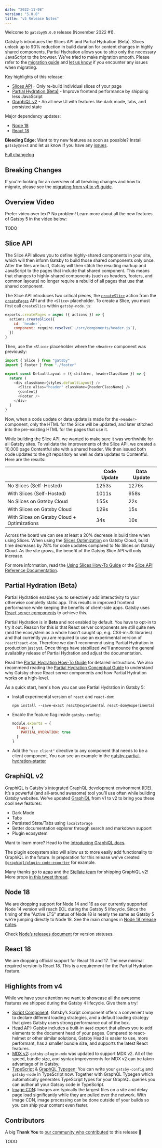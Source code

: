 ```yaml
---
date: "2022-11-08"
version: "5.0.0"
title: "v5 Release Notes"
---
```


Welcome to `gatsby@5.0.0` release (November 2022 #1).

Gatsby 5 introduces the Slices API and Partial Hydration (Beta). Slices unlock up to 90% reduction in build duration for content changes in highly shared components, Partial Hydration allows you to ship only the necessary JavaScript to the browser.
We’ve tried to make migration smooth. Please refer to the [migration guide](/docs/reference/release-notes/migrating-from-v4-to-v5/)
and [let us know](https://github.com/gatsbyjs/gatsby/issues/new/choose) if you encounter any issues when migrating.

Key highlights of this release:

- [Slices API](#slices-api) - Only re-build individual slices of your page
- [Partial Hydration (Beta)](#partial-hydration-beta) - Improve frontend performance by shipping less JavaScript
- [GraphiQL v2](#graphiql-v2) - An all new UI with features like dark mode, tabs, and persisted state

Major dependency updates:

- [Node 18](#node-18)
- [React 18](#react-18)

**Bleeding Edge:** Want to try new features as soon as possible? Install `gatsby@next` and let us know
if you have any [issues](https://github.com/gatsbyjs/gatsby/issues).

[Full changelog][full-changelog]

## Breaking Changes

If you're looking for an overview of all breaking changes and how to migrate, please see the [migrating from v4 to v5 guide](/docs/reference/release-notes/migrating-from-v4-to-v5/).

## Overview Video

Prefer video over text? No problem! Learn more about all the new features of Gatsby 5 in the video below:

TODO

## Slice API

The Slice API allows you to define highly-shared components in your site, which will then inform Gatsby to build those shared components only once. After the files are built, Gatsby will then stitch the resulting markup and JavaScript to the pages that include that shared component. This means that changes to highly-shared components (such as headers, footers, and common layouts) no longer require a rebuild of all pages that use that shared component.

The Slice API introduces two critical pieces, the [`createSlice`](/docs/reference/config-files/actions/#createSlice) action from the [`createPages`](/docs/reference/config-files/gatsby-node/#createPages) API and the `<Slice>` placeholder. To create a Slice, you must first call `createSlice` within `gatsby-node.js`:

```js:title=gatsby-node.js
exports.createPages = async ({ actions }) => {
  actions.createSlice({
    id: `header`,
    component: require.resolve(`./src/components/header.js`),
  })
}
```

Then, use the `<Slice>` placeholder where the `<Header>` component was previously:

```js:title=src/components/layout.js
import { Slice } from "gatsby"
import { Footer } from "./footer"

export const DefaultLayout = ({ children, headerClassName }) => {
  return (
    <div className={styles.defaultLayout} />
      <Slice alias="header" className={headerClassName} />
      {content}
      <Footer />
    </div>
  )
}
```

Now, when a code update or data update is made for the `<Header>` component, only the HTML for the Slice will be updated, and later stitched into the pre-existing HTML for the pages that use it.

While building the Slice API, we wanted to make sure it was worthwhile for all Gatsby sites. To validate the improvements of the Slice API, we created a 10,000 page Contentful site with a shared header. We then issued both code updates to the git repository as well as data updates to Contentful. Here are the results:

|                                             | Code Update | Data Update |
| ------------------------------------------- | ----------- | ----------- |
| No Slices (Self-Hosted)                     | 1253s       | 1276s       |
| With Slices (Self-Hosted)                   | 1011s       | 958s        |
| No Slices on Gatsby Cloud                   | 155s        | 22s         |
| With Slices on Gatsby Cloud                 | 129s        | 15s         |
| With Slices on Gatsby Cloud + Optimizations | 34s         | 10s         |

Across the board we can see at least a 20% decrease in build time when using Slices. When using the [Slices Optimization](/docs/how-to/cloud/slices-optimization/) on Gatsby Cloud, build time decreases by 78% for code updates compared to No Slices on Gatsby Cloud. As the site grows, the benefit of the Gatsby Slice API will only increase.

For more information, read the [Using Slices How-To Guide](/docs/how-to/performance/using-slices/) or the [Slice API Reference Documentation](/docs/reference/built-in-components/gatsby-slice).

## Partial Hydration (Beta)

Partial Hydration enables you to selectively add interactivity to your otherwise completly static app. This results in improved frontend performance while keeping the benefits of client-side apps. Gatsby uses [React server components](https://github.com/reactjs/rfcs/blob/main/text/0188-server-components.md) to achieve this.

Partial Hydration is in **Beta** and not enabled by default. You have to opt-in to try it out. Reason for this is that React server components are still quite new (and the ecosystem as a whole hasn't caught up, e.g. CSS-in-JS libraries) and that currently you are required to use an experimental version of `react`/`react-dom`. Therefore we don't recommend using Partial Hydration in production just yet. Once things have stabilized we'll announce the general availablity release of Partial Hydration and adjust the documentation.

Read the [Partial Hydration How-To Guide](/docs/how-to/performance/partial-hydration/) for detailed instructions. We also recommend reading the [Partial Hydration Conceptual Guide](/docs/conceptual/partial-hydration/) to understand why Gatsby chose React server components and how Partial Hydration works on a high-level.

As a quick start, here's how you can use Partial Hydration in Gatsby 5:

- Install experimental version of `react` and `react-dom`:
  ```shell
  npm install --save-exact react@experimental react-dom@experimental
  ```
- Enable the feature flag inside `gatsby-config`:
  ```js:title=gatsby-config.js
  module.exports = {
    flags: {
      PARTIAL_HYDRATION: true
    }
  }
  ```
- Add the `"use client"` directive to any component that needs to be a client component. You can see an example in the [gatsby-partial-hydration-starter](https://github.com/gatsbyjs/gatsby-partial-hydration-starter/blob/main/src/components/demo.js)

## GraphiQL v2

GraphiQL is Gatsby's integrated GraphQL development environment (IDE). It’s a powerful (and all-around awesome) tool you’ll use often while building Gatsby websites. We've updated [GraphiQL](https://github.com/graphql/graphiql/tree/main/packages/graphiql) from v1 to v2 to bring you these cool new features:

- Dark Mode
- Tabs
- Persisted State/Tabs using `localStorage`
- Better documentation explorer through search and markdown support
- Plugin ecosystem

Want to learn more? Head to the [Introducing GraphiQL docs](/docs/how-to/querying-data/running-queries-with-graphiql/).

The plugin ecosystem also will allow us to more easily add functionality to GraphiQL in the future. In preparation for this release we've created [`@graphiql/plugin-code-exporter`](https://github.com/graphql/graphiql/tree/main/packages/graphiql-plugin-code-exporter) for example.

Many thanks go to [acao](https://github.com/acao) and the [Stellate team](https://stellate.co/) for shipping GraphiQL v2! More props [in this tweet thread](https://twitter.com/GraphiQL/status/1563057905984995328).

## Node 18

We are dropping support for Node 14 and 16 as our currently supported Node 14 version will reach EOL during the Gatsby 5 lifecycle. Since the timing of the "Active LTS" status of Node 18 is nearly the same as Gatsby 5 we're jumping directly to Node 18. See the main changes in [Node 18 release notes](https://nodejs.org/en/blog/release/v18.0.0/).

Check [Node’s releases document](https://github.com/nodejs/Release#nodejs-release-working-group) for version statuses.

## React 18

We are dropping official support for React 16 and 17. The new minimal required version is React 18. This is a requirement for the Partial Hydration feature.

## Highlights from v4

While we have your attention we want to showcase all the awesome features we shipped during the Gatsby 4 lifecycle. Give them a try!

- [Script Component](/docs/reference/built-in-components/gatsby-script/): Gatsby’s Script component offers a convenient way to declare different loading strategies, and a default loading strategy that gives Gatsby users strong performance out of the box.
- [Head API](/docs/reference/built-in-components/gatsby-head/): Gatsby includes a built-in `Head` export that allows you to add elements to the document head of your pages. Compared to react-helmet or other similar solutions, Gatsby Head is easier to use, more performant, has a smaller bundle size, and supports the latest React features.
- [MDX v2](/plugins/gatsby-plugin-mdx/): `gatsby-plugin-mdx` was updated to support MDX v2. All of the speed, bundle size, and syntax improvements for MDX v2 can be taken advantage of in Gatsby.
- [TypeScript](/docs/how-to/custom-configuration/typescript/) & [GraphQL Typegen](/docs/how-to/local-development/graphql-typegen/): You can write your `gatsby-config` and `gatsby-node` in TypeScript now. Together with GraphQL Typegen which automatically generates TypeScript types for your GraphQL queries you can author all your Gatsby code in TypeScript.
- [Image CDN](/blog/image-cdn-lightning-fast-image-processing-for-gatsby-cloud/): Images are typically the largest files on a site and delay page load significantly while they are pulled over the network. With Image CDN, image processing can be done outside of your builds so you can ship your content even faster.

## Contributors

A big **Thank You** to [our community who contributed][full-changelog] to this release 💜

TODO

[full-changelog]: https://github.com/gatsbyjs/gatsby/compare/gatsby@4.24.0-next.0...gatsby@5.0.0
